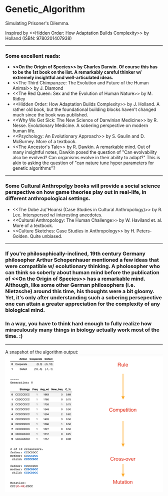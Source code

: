# Genetic_Algorithm
Simulating Prisoner's Dilemma.

Inspired by &lt;&lt;Hidden Order: How Adaptation Builds Complexity&gt;&gt; by Holland (ISBN: 9780201407938)

<hr>

<h3>Some excellent reads:</h3>
<ul>
    <li><b>&lt;&lt;On the Origin of Species&gt;&gt; by Charles Darwin. Of course this has to be the 1st book on the list. A remarkably careful thinker w/ extremely insightful and well-articulated ideas.</b></li>
    <li>&lt;&lt;The Third Chimpanzee: The Evolution and Future of the Human Animal&gt;&gt; by J. Diamond</li>
    <li>&lt;&lt;The Red Queen: Sex and the Evolution of Human Nature&gt;&gt; by M. Ridley</li>
    <li>&lt;&lt;Hidden Order: How Adaptation Builds Complexity&gt;&gt; by J. Holland. A rather old book, but the foundational building blocks haven't changed much since the book was published.</li>
    <li>&lt;&lt;Why We Get Sick: The New Science of Darwinian Medicine&gt;&gt; by R. Nesse. Evolutionary Medicine. A sobering perspective on modern human life.</li>
    <li>&lt;&lt;Psychology: An Evolutionary Approach&gt;&gt; by S. Gaulin and D. McBurney. More of a textbook.</li>
    <li>&lt;&lt;The Ancestor's Tale&gt;&gt; by R. Dawkin. A remarkable mind. Out of many insightful notes, Dawkin posed the question of "Can evolvability also be evolved? Can organisms evolve in their ability to adapt?" This is akin to asking the question of "can nature tune hyper parameters for genetic algorithms"?</li>
</ul>

<hr>

<h3>Some Cultural Anthropolgy books will provide a social science perspective on how game theories play out in real-life, in different anthropological settings.</h3>
<ul>
    <li>&lt;&lt;The Dobe Ju/'Hoansi (Case Studies in Cultural Anthropology)&gt;&gt; by R. Lee. Interspersed w/ interesting anecdotes.</li>
    <li>&lt;&lt;Cultural Anthropology: The Human Challenge&gt;&gt; by W. Haviland et. al. More of a textbook.</li>
    <li>&lt;&lt;Culture Sketches: Case Studies in Anthropology&gt;&gt; by H. Peters-Golden. Quite unbiased.</li>
</ul>

<hr>

<h3>If you're philosophically-inclined, 19th century Germany philosopher Arthur Schopenhauer mentioned a few ideas that were compatible w/ ecolutionary thinking. A pholosopher who can think so soberly about human mind before the publication of &lt;&lt;On the Origin of Species&gt;&gt; has a remarkable mind. Although, like some other German philosophers (i.e. Nietzsche) around this time, his thoughts were a bit gloomy. Yet, it's only after understanding such a sobering persepective one can attain a greater appreciation for the complexity of any biological mind.</h3>

<h3>In a way, you have to think hard enough to fully realize how miraculously many things in biology actually work most of the time. :)</h3>

<hr>

A snapshot of the algorithm output:
![An Evolutionary Snapshot](https://github.com/ZhongRabbit/Genetic_Algorithm/blob/master/Genetic_Algorithm_Snapshot.png)
